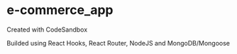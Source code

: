 # e-commerce_app

Created with CodeSandbox

Builded using React Hooks, React Router, NodeJS and MongoDB/Mongoose
